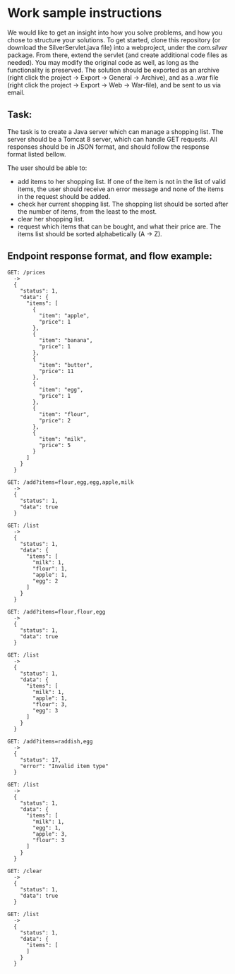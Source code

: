 # Work sample instructions

We would like to get an insight into how you solve problems, and how you chose to structure your solutions. To get started, clone this repository (or download the SilverServlet.java file) into a webproject, under the *com.silver* package. From there, extend the servlet (and create additional code files as needed). You may modify the original code as well, as long as the functionality  is preserved. The solution should be exported as an archive (right click the project -> Export -> General -> Archive), and as a .war file (right click the project -> Export -> Web -> War-file), and be sent to us via email.


## Task:
The task is to create a Java server which can manage a shopping list. The server should be a Tomcat 8 server, which can handle GET requests. All responses should be in JSON format, and should follow the response format listed bellow.

The user should be able to: 
* add items to her shopping list. If one of the item is not in the list of valid items, the user should receive an error message and none of the items in the request should be added.
* check her current shopping list. The shopping list should be sorted after the number of items, from the least to the most.
* clear her shopping list.
* request which items that can be bought, and what their price are. The items list should be sorted alphabetically (A -> Z).


## Endpoint response format, and flow example:

    GET: /prices
      ->
      {
        "status": 1,
        "data": {
          "items": [
            {
              "item": "apple",
              "price": 1
            },
            {
              "item": "banana",
              "price": 1
            },
            {
              "item": "butter",
              "price": 11
            },
            {
              "item": "egg",
              "price": 1
            },
            {
              "item": "flour",
              "price": 2
            },
            {
              "item": "milk",
              "price": 5
            }
          ]
        }
      }

    GET: /add?items=flour,egg,egg,apple,milk
      ->
      {
        "status": 1,
        "data": true
      }

    GET: /list
      ->
      {
        "status": 1,
        "data": {
          "items": [
            "milk": 1,
            "flour": 1,
            "apple": 1,
            "egg": 2
          ]
        }
      }

    GET: /add?items=flour,flour,egg
      ->
      {
        "status": 1,
        "data": true
      }

    GET: /list
      ->
      {
        "status": 1,
        "data": {
          "items": [
            "milk": 1,
            "apple": 1,
            "flour": 3,
            "egg": 3
          ]
        }
      }

    GET: /add?items=raddish,egg
      ->
      {
        "status": 17,
        "error": "Invalid item type"
      }

    GET: /list
      ->
      {
        "status": 1,
        "data": {
          "items": [
            "milk": 1,
            "egg": 1,
            "apple": 3,
            "flour": 3
          ]
        }
      }

    GET: /clear
      ->
      {
        "status": 1,
        "data": true
      }

    GET: /list
      ->
      {
        "status": 1,
        "data": {
          "items": [
          ]
        }
      }
